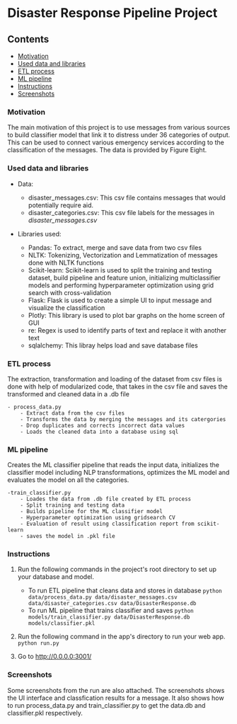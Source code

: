 # Disaster Response Pipeline Project

## Contents

- [Motivation](#Motivation)
- [Used data and libraries](#Used_data_and_libraries)
- [ETL process](#ETL_process)
- [ML pipeline](#ML_pipeline)
- [Instructions](#Instructions)
- [Screenshots](#Screenshots)

### Motivation <a name="Motivation"> </a>

The main motivation of this project is to use messages from various sources to build classifier model that link it to distress under 36 categories of output. This can be used to connect various emergency services according to the classification of the messages. The data is provided by Figure Eight.

### Used data and libraries <a name="Used_data_and_libraries"> </a>

- Data:
    - disaster_messages.csv: This csv file contains messages that would potentially require aid.
    - disaster_categories.csv: This csv file labels for the messages in *disaster_messages.csv*
    
- Libraries used:
    - Pandas: To extract, merge and save data from two csv files
    - NLTK: Tokenizing, Vectorization and Lemmatization of messages done with NLTK functions
    - Scikit-learn: Scikit-learn is used to split the training and testing dataset, build pipeline and feature union, initializing multiclassifier models and performing hyperparameter optimization using grid search with cross-validation
    - Flask: Flask is used to create a simple UI to input message and visualize the classification
    - Plotly: This library is used to plot bar graphs on the home screen of GUI
    - re: Regex is used to identify parts of text and replace it with another text
    - sqlalchemy: This libray helps load and save database files
    
### ETL process <a name="ETL_process"> </a>

The extraction, transformation and loading of the dataset from csv files is done with help of modularized code, that takes in the csv file and saves the transformed and cleaned data in a .db file

    - process_data.py
        - Extract data from the csv files
        - Transforms the data by merging the messages and its catergories
        - Drop duplicates and corrects incorrect data values
        - Loads the cleaned data into a database using sql
        
### ML pipeline <a name="ML_pipeline"> </a>

Creates the ML classifier pipeline that reads the input data, initializes the classifier model including NLP transformations, optimizes the ML model and evaluates the model on all the categories.

    -train_classifier.py
        - Loades the data from .db file created by ETL process
        - Split training and testing data
        - Builds pipeline for the ML classifier model
        - Hyperparameter optimization using gridsearch CV
        - Evaluation of result using classification report from scikit-learn
        - saves the model in .pkl file
 
### Instructions <a name="Instructions"> </a>

1. Run the following commands in the project's root directory to set up your database and model.

    - To run ETL pipeline that cleans data and stores in database
        `python data/process_data.py data/disaster_messages.csv data/disaster_categories.csv data/DisasterResponse.db`
    - To run ML pipeline that trains classifier and saves
        `python models/train_classifier.py data/DisasterResponse.db models/classifier.pkl`

2. Run the following command in the app's directory to run your web app.
    `python run.py`

3. Go to http://0.0.0.0:3001/

### Screenshots <a name="Screenshots"> </a>

Some screenshots from the run are also attached. The screenshots shows the UI interface and classfication results for a message. It also shows how to run process_data.py and train_classifier.py to get the data.db and classifier.pkl respectively.
